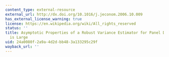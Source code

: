 ```yaml
---
content_type: external-resource
external_url: http://dx.doi.org/10.1016/j.jeconom.2006.10.009
has_external_license_warning: true
license: https://en.wikipedia.org/wiki/All_rights_reserved
status: ''
title: Asymptotic Properties of a Robust Variance Estimator for Panel Data When T
  is Large
uid: 24a0080f-2a9a-4d2d-bb48-3a133295c29f
wayback_url: ''
---
```

